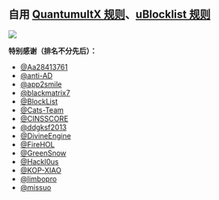 ## 自用 [QuantumultX 规则](https://raw.githubusercontent.com/Vikingama/plugins/beta/conf/index.conf)、[uBlocklist 规则](https://raw.githubusercontent.com/Vikingama/plugins/beta/conf/ublocklist.ini)

![](https://profile-counter.glitch.me/Vikingama-plugins/count.svg)

**特别感谢（排名不分先后）：**

- [@Aa28413761](https://t.me/s/Aa28413761)
- [@anti-AD](https://github.com/privacy-protection-tools/anti-AD)
- [@app2smile](https://github.com/app2smile/rules)
- [@blackmatrix7](https://github.com/blackmatrix7/ios_rule_script)
- [@BlockList](http://www.blocklist.de/en/index.html)
- [@Cats-Team](https://github.com/Cats-Team/AdRules)
- [@CINSSCORE](https://cinsscore.com/)
- [@ddgksf2013](https://github.com/ddgksf2013/ddgksf2013)
- [@DivineEngine](https://github.com/DivineEngine/Profiles)
- [@FireHOL](https://github.com/firehol/blocklist-ipsets)
- [@GreenSnow](https://greensnow.co/)
- [@Hackl0us](https://github.com/Hackl0us/GeoIP2-CN)
- [@KOP-XIAO](https://github.com/KOP-XIAO/QuantumultX)
- [@limbopro](https://github.com/limbopro/Adblock4limbo)
- [@missuo](https://github.com/missuo/ASN-China)

<!--
  <picture>
    <source media="(prefers-color-scheme: dark)" srcset="https://raw.githubusercontent.com/Vikingama/Vikingama/output/github-contribution-grid-snake-dark.svg">
    <source media="(prefers-color-scheme: light)" srcset="https://raw.githubusercontent.com/Vikingama/Vikingama/output/github-contribution-grid-snake.svg">
    <img alt="github contribution grid snake animation" src="https://raw.githubusercontent.com/Vikingama/Vikingama/output/github-contribution-grid-snake.svg">
  </picture>
 -->
